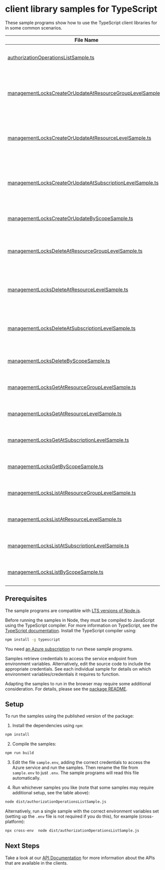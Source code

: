 # client library samples for TypeScript

These sample programs show how to use the TypeScript client libraries for in some common scenarios.

| **File Name**                                                                                                         | **Description**                                                                                                                                                                                                                                                                                                                                                                                                                                                                  |
| --------------------------------------------------------------------------------------------------------------------- | -------------------------------------------------------------------------------------------------------------------------------------------------------------------------------------------------------------------------------------------------------------------------------------------------------------------------------------------------------------------------------------------------------------------------------------------------------------------------------- |
| [authorizationOperationsListSample.ts][authorizationoperationslistsample]                                             | Lists all of the available Microsoft.Authorization REST API operations. x-ms-original-file: specification/resources/resource-manager/Microsoft.Authorization/stable/2020-05-01/examples/ListProviderOperations.json                                                                                                                                                                                                                                                              |
| [managementLocksCreateOrUpdateAtResourceGroupLevelSample.ts][managementlockscreateorupdateatresourcegrouplevelsample] | When you apply a lock at a parent scope, all child resources inherit the same lock. To create management locks, you must have access to Microsoft.Authorization/_ or Microsoft.Authorization/locks/_ actions. Of the built-in roles, only Owner and User Access Administrator are granted those actions. x-ms-original-file: specification/resources/resource-manager/Microsoft.Authorization/stable/2020-05-01/examples/ManagementLocks_CreateOrUpdateAtResourceGroupLevel.json |
| [managementLocksCreateOrUpdateAtResourceLevelSample.ts][managementlockscreateorupdateatresourcelevelsample]           | When you apply a lock at a parent scope, all child resources inherit the same lock. To create management locks, you must have access to Microsoft.Authorization/_ or Microsoft.Authorization/locks/_ actions. Of the built-in roles, only Owner and User Access Administrator are granted those actions. x-ms-original-file: specification/resources/resource-manager/Microsoft.Authorization/stable/2020-05-01/examples/ManagementLocks_CreateOrUpdateAtResourceLevel.json      |
| [managementLocksCreateOrUpdateAtSubscriptionLevelSample.ts][managementlockscreateorupdateatsubscriptionlevelsample]   | When you apply a lock at a parent scope, all child resources inherit the same lock. To create management locks, you must have access to Microsoft.Authorization/_ or Microsoft.Authorization/locks/_ actions. Of the built-in roles, only Owner and User Access Administrator are granted those actions. x-ms-original-file: specification/resources/resource-manager/Microsoft.Authorization/stable/2020-05-01/examples/ManagementLocks_CreateOrUpdateAtSubscriptionLevel.json  |
| [managementLocksCreateOrUpdateByScopeSample.ts][managementlockscreateorupdatebyscopesample]                           | Create or update a management lock by scope. x-ms-original-file: specification/resources/resource-manager/Microsoft.Authorization/stable/2020-05-01/examples/ManagementLocks_CreateOrUpdateAtScope.json                                                                                                                                                                                                                                                                          |
| [managementLocksDeleteAtResourceGroupLevelSample.ts][managementlocksdeleteatresourcegrouplevelsample]                 | To delete management locks, you must have access to Microsoft.Authorization/_ or Microsoft.Authorization/locks/_ actions. Of the built-in roles, only Owner and User Access Administrator are granted those actions. x-ms-original-file: specification/resources/resource-manager/Microsoft.Authorization/stable/2020-05-01/examples/ManagementLocks_DeleteAtResourceGroupLevel.json                                                                                             |
| [managementLocksDeleteAtResourceLevelSample.ts][managementlocksdeleteatresourcelevelsample]                           | To delete management locks, you must have access to Microsoft.Authorization/_ or Microsoft.Authorization/locks/_ actions. Of the built-in roles, only Owner and User Access Administrator are granted those actions. x-ms-original-file: specification/resources/resource-manager/Microsoft.Authorization/stable/2020-05-01/examples/ManagementLocks_DeleteAtResourceLevel.json                                                                                                  |
| [managementLocksDeleteAtSubscriptionLevelSample.ts][managementlocksdeleteatsubscriptionlevelsample]                   | To delete management locks, you must have access to Microsoft.Authorization/_ or Microsoft.Authorization/locks/_ actions. Of the built-in roles, only Owner and User Access Administrator are granted those actions. x-ms-original-file: specification/resources/resource-manager/Microsoft.Authorization/stable/2020-05-01/examples/ManagementLocks_DeleteAtSubscriptionLevel.json                                                                                              |
| [managementLocksDeleteByScopeSample.ts][managementlocksdeletebyscopesample]                                           | Delete a management lock by scope. x-ms-original-file: specification/resources/resource-manager/Microsoft.Authorization/stable/2020-05-01/examples/ManagementLocks_DeleteAtScope.json                                                                                                                                                                                                                                                                                            |
| [managementLocksGetAtResourceGroupLevelSample.ts][managementlocksgetatresourcegrouplevelsample]                       | Gets a management lock at the resource group level. x-ms-original-file: specification/resources/resource-manager/Microsoft.Authorization/stable/2020-05-01/examples/ManagementLocks_GetAtResourceGroupLevel.json                                                                                                                                                                                                                                                                 |
| [managementLocksGetAtResourceLevelSample.ts][managementlocksgetatresourcelevelsample]                                 | Get the management lock of a resource or any level below resource. x-ms-original-file: specification/resources/resource-manager/Microsoft.Authorization/stable/2020-05-01/examples/ManagementLocks_GetAtResourceLevel.json                                                                                                                                                                                                                                                       |
| [managementLocksGetAtSubscriptionLevelSample.ts][managementlocksgetatsubscriptionlevelsample]                         | Gets a management lock at the subscription level. x-ms-original-file: specification/resources/resource-manager/Microsoft.Authorization/stable/2020-05-01/examples/ManagementLocks_GetAtSubscriptionLevel.json                                                                                                                                                                                                                                                                    |
| [managementLocksGetByScopeSample.ts][managementlocksgetbyscopesample]                                                 | Get a management lock by scope. x-ms-original-file: specification/resources/resource-manager/Microsoft.Authorization/stable/2020-05-01/examples/ManagementLocks_GetAtScope.json                                                                                                                                                                                                                                                                                                  |
| [managementLocksListAtResourceGroupLevelSample.ts][managementlockslistatresourcegrouplevelsample]                     | Gets all the management locks for a resource group. x-ms-original-file: specification/resources/resource-manager/Microsoft.Authorization/stable/2020-05-01/examples/ManagementLocks_ListAtResourceGroupLevel.json                                                                                                                                                                                                                                                                |
| [managementLocksListAtResourceLevelSample.ts][managementlockslistatresourcelevelsample]                               | Gets all the management locks for a resource or any level below resource. x-ms-original-file: specification/resources/resource-manager/Microsoft.Authorization/stable/2020-05-01/examples/ManagementLocks_ListAtResourceLevel.json                                                                                                                                                                                                                                               |
| [managementLocksListAtSubscriptionLevelSample.ts][managementlockslistatsubscriptionlevelsample]                       | Gets all the management locks for a subscription. x-ms-original-file: specification/resources/resource-manager/Microsoft.Authorization/stable/2020-05-01/examples/ManagementLocks_ListAtSubscriptionLevel.json                                                                                                                                                                                                                                                                   |
| [managementLocksListByScopeSample.ts][managementlockslistbyscopesample]                                               | Gets all the management locks for a scope. x-ms-original-file: specification/resources/resource-manager/Microsoft.Authorization/stable/2020-05-01/examples/ManagementLocks_ListAtScope.json                                                                                                                                                                                                                                                                                      |

## Prerequisites

The sample programs are compatible with [LTS versions of Node.js](https://nodejs.org/about/releases/).

Before running the samples in Node, they must be compiled to JavaScript using the TypeScript compiler. For more information on TypeScript, see the [TypeScript documentation][typescript]. Install the TypeScript compiler using:

```bash
npm install -g typescript
```

You need [an Azure subscription][freesub] to run these sample programs.

Samples retrieve credentials to access the service endpoint from environment variables. Alternatively, edit the source code to include the appropriate credentials. See each individual sample for details on which environment variables/credentials it requires to function.

Adapting the samples to run in the browser may require some additional consideration. For details, please see the [package README][package].

## Setup

To run the samples using the published version of the package:

1. Install the dependencies using `npm`:

```bash
npm install
```

2. Compile the samples:

```bash
npm run build
```

3. Edit the file `sample.env`, adding the correct credentials to access the Azure service and run the samples. Then rename the file from `sample.env` to just `.env`. The sample programs will read this file automatically.

4. Run whichever samples you like (note that some samples may require additional setup, see the table above):

```bash
node dist/authorizationOperationsListSample.js
```

Alternatively, run a single sample with the correct environment variables set (setting up the `.env` file is not required if you do this), for example (cross-platform):

```bash
npx cross-env  node dist/authorizationOperationsListSample.js
```

## Next Steps

Take a look at our [API Documentation][apiref] for more information about the APIs that are available in the clients.

[authorizationoperationslistsample]: https://github.com/Azure/azure-sdk-for-js/blob/main/sdk/locks/arm-locks/samples/v2/typescript/src/authorizationOperationsListSample.ts
[managementlockscreateorupdateatresourcegrouplevelsample]: https://github.com/Azure/azure-sdk-for-js/blob/main/sdk/locks/arm-locks/samples/v2/typescript/src/managementLocksCreateOrUpdateAtResourceGroupLevelSample.ts
[managementlockscreateorupdateatresourcelevelsample]: https://github.com/Azure/azure-sdk-for-js/blob/main/sdk/locks/arm-locks/samples/v2/typescript/src/managementLocksCreateOrUpdateAtResourceLevelSample.ts
[managementlockscreateorupdateatsubscriptionlevelsample]: https://github.com/Azure/azure-sdk-for-js/blob/main/sdk/locks/arm-locks/samples/v2/typescript/src/managementLocksCreateOrUpdateAtSubscriptionLevelSample.ts
[managementlockscreateorupdatebyscopesample]: https://github.com/Azure/azure-sdk-for-js/blob/main/sdk/locks/arm-locks/samples/v2/typescript/src/managementLocksCreateOrUpdateByScopeSample.ts
[managementlocksdeleteatresourcegrouplevelsample]: https://github.com/Azure/azure-sdk-for-js/blob/main/sdk/locks/arm-locks/samples/v2/typescript/src/managementLocksDeleteAtResourceGroupLevelSample.ts
[managementlocksdeleteatresourcelevelsample]: https://github.com/Azure/azure-sdk-for-js/blob/main/sdk/locks/arm-locks/samples/v2/typescript/src/managementLocksDeleteAtResourceLevelSample.ts
[managementlocksdeleteatsubscriptionlevelsample]: https://github.com/Azure/azure-sdk-for-js/blob/main/sdk/locks/arm-locks/samples/v2/typescript/src/managementLocksDeleteAtSubscriptionLevelSample.ts
[managementlocksdeletebyscopesample]: https://github.com/Azure/azure-sdk-for-js/blob/main/sdk/locks/arm-locks/samples/v2/typescript/src/managementLocksDeleteByScopeSample.ts
[managementlocksgetatresourcegrouplevelsample]: https://github.com/Azure/azure-sdk-for-js/blob/main/sdk/locks/arm-locks/samples/v2/typescript/src/managementLocksGetAtResourceGroupLevelSample.ts
[managementlocksgetatresourcelevelsample]: https://github.com/Azure/azure-sdk-for-js/blob/main/sdk/locks/arm-locks/samples/v2/typescript/src/managementLocksGetAtResourceLevelSample.ts
[managementlocksgetatsubscriptionlevelsample]: https://github.com/Azure/azure-sdk-for-js/blob/main/sdk/locks/arm-locks/samples/v2/typescript/src/managementLocksGetAtSubscriptionLevelSample.ts
[managementlocksgetbyscopesample]: https://github.com/Azure/azure-sdk-for-js/blob/main/sdk/locks/arm-locks/samples/v2/typescript/src/managementLocksGetByScopeSample.ts
[managementlockslistatresourcegrouplevelsample]: https://github.com/Azure/azure-sdk-for-js/blob/main/sdk/locks/arm-locks/samples/v2/typescript/src/managementLocksListAtResourceGroupLevelSample.ts
[managementlockslistatresourcelevelsample]: https://github.com/Azure/azure-sdk-for-js/blob/main/sdk/locks/arm-locks/samples/v2/typescript/src/managementLocksListAtResourceLevelSample.ts
[managementlockslistatsubscriptionlevelsample]: https://github.com/Azure/azure-sdk-for-js/blob/main/sdk/locks/arm-locks/samples/v2/typescript/src/managementLocksListAtSubscriptionLevelSample.ts
[managementlockslistbyscopesample]: https://github.com/Azure/azure-sdk-for-js/blob/main/sdk/locks/arm-locks/samples/v2/typescript/src/managementLocksListByScopeSample.ts
[apiref]: https://docs.microsoft.com/javascript/api/@azure/arm-locks?view=azure-node-preview
[freesub]: https://azure.microsoft.com/free/
[package]: https://github.com/Azure/azure-sdk-for-js/tree/main/sdk/locks/arm-locks/README.md
[typescript]: https://www.typescriptlang.org/docs/home.html
